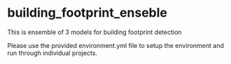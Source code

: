 # building_footprint_enseble
This is ensemble of 3 models for building footprint detection

Please use the provided environment.yml file to setup the environment and run through individual projects.
